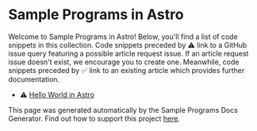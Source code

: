 # Sample Programs in Astro

Welcome to Sample Programs in Astro! Below, you'll find a list of code snippets in this collection. 
    Code snippets preceded by :warning: link to a GitHub 
    issue query featuring a possible article request issue. If an article request issue 
    doesn't exist, we encourage you to create one. Meanwhile, code snippets preceded 
    by :white_check_mark: link to an existing article which provides further documentation.
    

- :warning: [Hello World in Astro](https://github.com//TheRenegadeCoder/sample-programs-website/issues?utf8=%E2%9C%93&q=is%3Aissue+is%3Aopen+hello+world+astro)

This page was generated automatically by the Sample Programs Docs Generator. 
    Find out how to support this project [here](https://github.com/TheRenegadeCoder/sample-programs-docs-generator).